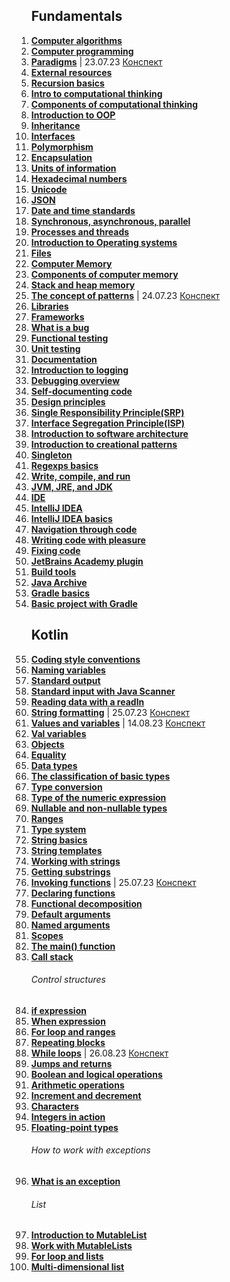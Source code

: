 <ol>
<h2>Fundamentals</h2>
<li><b><a href="https://hyperskill.org/learn/step/16547">Computer algorithms</a></b></li>
<li><b><a href="https://hyperskill.org/learn/step/8739">Computer programming</a></b></li>
<li><b><a href="https://hyperskill.org/learn/step/15860">Paradigms</a></b> | 23.07.23 <a href="https://onedrive.live.com/edit.aspx?resid=8F1F55C399D6FCF6!5104&app=Word&wdnd=1&wdPreviousSession=8df980cc%2Db955%2D47e5%2D9867%2D0f29dfbd045d&wdNewAndOpenCt=1690089129338&wdOrigin=wacFileNew&wdPreviousCorrelation=d3880958%2D89e4%2D44aa%2D8077%2D168dc96f4b25&wdTpl=blank">Конспект</a></li>
<li><b><a href="https://hyperskill.org/learn/step/6216">External resources</a></b></li>
<li><b><a href="https://hyperskill.org/learn/step/5984">Recursion basics</a></b></li>
<li><b><a href="https://hyperskill.org/learn/step/8742">Intro to computational thinking</a></b></li>
<li><b><a href="https://hyperskill.org/learn/step/8745">Components of computational thinking</a></b></li>
<li><b><a href="https://hyperskill.org/learn/step/3614">Introduction to OOP</a></b></li>
<li><b><a href="https://hyperskill.org/learn/step/9844">Inheritance</a></b></li>
<li><b><a href="https://hyperskill.org/learn/step/9640">Interfaces</a></b></li>
<li><b><a href="https://hyperskill.org/learn/step/10027">Polymorphism</a></b></li>
<li><b><a href="https://hyperskill.org/learn/step/8519">Encapsulation</a></b></li>
<li><b><a href="https://hyperskill.org/learn/step/6865">Units of information</a></b></li>
<li><b><a href="https://hyperskill.org/learn/step/8788">Hexadecimal numbers</a></b></li>
<li><b><a href="https://hyperskill.org/learn/step/7899">Unicode</a></b></li>
<li><b><a href="https://hyperskill.org/learn/step/6854">JSON</a></b></li>
<li><b><a href="https://hyperskill.org/learn/step/19467">Date and time standards</a></b></li>
<li><b><a href="https://hyperskill.org/learn/step/9332">Synchronous, asynchronous, parallel</a></b></li>
<li><b><a href="https://hyperskill.org/learn/step/9420">Processes and threads</a></b></li>
<li><b><a href="https://hyperskill.org/learn/step/9704">Introduction to Operating systems</a></b></li>
<li><b><a href="https://hyperskill.org/learn/step/13025">Files</a></b></li>


<li><b><a href="https://hyperskill.org/learn/step/18003">Computer Memory</a></b></li>
<li><b><a href="https://hyperskill.org/learn/step/18049">Components of computer memory</a></b></li>
<li><b><a href="https://hyperskill.org/learn/step/21577">Stack and heap memory</a></b></li>
<li><b><a href="https://hyperskill.org/learn/step/3611">The concept of patterns</a></b> | 24.07.23 <a href="https://onedrive.live.com/edit.aspx?resid=8F1F55C399D6FCF6!5106&app=Word&wdnd=1&wdPreviousSession=4e41e02f%2D380a%2D4021%2D9457%2D5ac5a904f5f0&wdNewAndOpenCt=1690185612919&wdOrigin=wacFileNew&wdPreviousCorrelation=18133792%2Ded87%2D4ee2%2D98b1%2Dcf88dc9a3cfc&wdTpl=blank">Конспект</a></li>
<li><b><a href="https://hyperskill.org/learn/step/8504">Libraries</a></b></li>
<li><b><a href="https://hyperskill.org/learn/step/6701">Frameworks</a></b></li>
<li><b><a href="https://hyperskill.org/learn/step/5504">What is a bug</a></b></li>
<li><b><a href="https://hyperskill.org/learn/step/13438">Functional testing</a></b></li>
<li><b><a href="https://hyperskill.org/learn/step/7545">Unit testing</a></b></li>
<li><b><a href="https://hyperskill.org/learn/step/12069">Documentation</a></b></li>
<li><b><a href="https://hyperskill.org/learn/step/5538">Introduction to logging</a></b></li>
<li><b><a href="https://hyperskill.org/learn/step/14368">Debugging overview</a></b></li>
<li><b><a href="https://hyperskill.org/knowledge-map/516">Self-documenting code</a></b></li>
<li><b><a href="https://hyperskill.org/learn/step/8956">Design principles</a></b></li>
<li><b><a href="https://hyperskill.org/learn/step/8963">Single Responsibility Principle(SRP)</a></b></li>
<li><b><a href="https://hyperskill.org/learn/step/10089">Interface Segregation Principle(ISP)</a></b></li>
<li><b><a href="https://hyperskill.org/learn/step/15368">Introduction to software architecture</a></b></li>
<li><b><a href="https://hyperskill.org/learn/step/16251">Introduction to creational patterns</a></b></li>
<li><b><a href="https://hyperskill.org/learn/step/16469">Singleton</a></b></li>
<li><b><a href="https://hyperskill.org/learn/step/7580">Regexps basics</a></b></li>
<li><b><a href="https://hyperskill.org/learn/step/3739">Write, compile, and run</a></b></li>
<li><b><a href="https://hyperskill.org/learn/step/3499">JVM, JRE, and JDK</a></b></li>
<li><b><a href="https://hyperskill.org/learn/step/10996">IDE</a></b></li>
<li><b><a href="https://hyperskill.org/learn/step/5819">IntelliJ IDEA</a></b></li>
<li><b><a href="https://hyperskill.org/learn/step/5819">IntelliJ IDEA basics</a></b></li>
<li><b><a href="https://hyperskill.org/learn/step/5824">Navigation through code</a></b></li>
<li><b><a href="https://hyperskill.org/learn/step/5829">Writing code with pleasure</a></b></li>
<li><b><a href="https://hyperskill.org/learn/step/5834">Fixing code</a></b></li>
<li><b><a href="https://hyperskill.org/learn/step/5839">JetBrains Academy plugin</a></b></li>
<li><b><a href="https://hyperskill.org/learn/step/4284">Build tools</a></b></li>
<li><b><a href="https://hyperskill.org/learn/step/4311">Java Archive</a></b></li>
<li><b><a href="https://hyperskill.org/learn/step/5075">Gradle basics</a></b></li>
<li><b><a href="https://hyperskill.org/learn/step/5077">Basic project with Gradle</a></b></li>


<h2>Kotlin</h2>

<li><b><a href="https://hyperskill.org/learn/step/4419">Coding style conventions</a></b></li>
<li><b><a href="https://hyperskill.org/learn/step/4389">Naming variables</a></b></li>
<li><b><a href="https://hyperskill.org/learn/step/4425">Standard output</a></b></li>
<li><b><a href="https://hyperskill.org/learn/step/4445">Standard input with Java Scanner</a></b></li>
<li><b><a href="https://hyperskill.org/learn/step/11224">Reading data with a readln</a></b></li>
<li><b><a href="https://hyperskill.org/learn/step/21438">String formatting</a></b> | 25.07.23 <a href="https://onedrive.live.com/edit.aspx?resid=8F1F55C399D6FCF6!5108&app=Word&wdnd=1&wdPreviousSession=1eec1b2b-feba-4565-ac0a-460859a2c64a&wdNewAndOpenCt=1690286276915&wdOrigin=wacFileNew&wdPreviousCorrelation=428310e1-73a8-4916-99a8-11b0aa04164a&wdTpl=blank">Конспект</a></li>
<li><b><a href="https://hyperskill.org/learn/step/4371">Values and variables</a></b> | 14.08.23 <a href="https://onedrive.live.com/edit.aspx?resid=8F1F55C399D6FCF6!5095&ithint=file%2cdocx">Конспект</a></li> </li>
<li><b><a href="https://hyperskill.org/learn/step/17408">Val variables</a></b>
<li><b><a href="https://hyperskill.org/learn/step/11233">Objects</a></b></li>
<li><b><a href="https://hyperskill.org/learn/step/11236">Equality</a></b></li>
<li><b><a href="https://hyperskill.org/learn/step/4388">Data types</a></b></li>
<li><b><a href="https://hyperskill.org/learn/step/4455">The classification of basic types</a></b></li>
<li><b><a href="https://hyperskill.org/learn/step/4672">Type conversion</a></b></li>
<li><b><a href="https://hyperskill.org/learn/step/9506">Type of the numeric expression</a></b></li>
<li><b><a href="https://hyperskill.org/learn/step/20495">Nullable and non-nullable types</a></b></li>
<li><b><a href="https://hyperskill.org/learn/step/4633">Ranges</a></b></li>
<li><b><a href="https://hyperskill.org/learn/step/9689">Type system</a></b></li>
<li><b><a href="https://hyperskill.org/learn/step/12553">String basics</a></b></li>
<li><b><a href="https://hyperskill.org/learn/step/4547">String templates</a></b></li>
<li><b><a href="https://hyperskill.org/learn/step/12561">Working with strings</a></b></li>
<li><b><a href="https://hyperskill.org/learn/step/8535">Getting substrings</a></b></li>




<li><b><a href="https://hyperskill.org/learn/step/4575">Invoking functions</a></b> | 25.07.23 <a href="https://onedrive.live.com/edit.aspx?resid=8F1F55C399D6FCF6!5115&app=Word&wdnd=1&wdPreviousSession=910afdb4%2Dd1cc%2D4407%2Db5bb%2Daa7865e1903d&wdNewAndOpenCt=1690465270176&wdOrigin=wacFileNew&wdPreviousCorrelation=6998a2b0%2D0c0c%2D465a%2D91e2%2D09d29014f363&wdTpl=blank">Конспект</a></li>
<li><b><a href="https://hyperskill.org/learn/step/4580">Declaring functions</a></b></li>
<li><b><a href="https://hyperskill.org/learn/step/12668">Functional decomposition</a></b></li>
<li><b><a href="https://hyperskill.org/learn/step/4637">Default arguments</a></b></li>
<li><b><a href="https://hyperskill.org/learn/step/4640">Named arguments</a></b></li>
<li><b><a href="https://hyperskill.org/learn/step/17116">Scopes</a></b></li>
<li><b><a href="https://hyperskill.org/learn/step/10484">The main() function</a></b></li>
<li><b><a href="https://hyperskill.org/learn/step/11550">Call stack</a></b></li>

<h6>Control structures</h6>
<li><b><a href="https://hyperskill.org/learn/step/4625">if expression</a></b></li>
<li><b><a href="https://hyperskill.org/learn/step/4631">When expression</a></b></li>
<li><b><a href="https://hyperskill.org/learn/step/4652">For loop and ranges</a></b></li>
<li><b><a href="https://hyperskill.org/learn/step/4643">Repeating blocks</a></b></li>
<li><b><a href="https://hyperskill.org/learn/step/4659">While loops</a></b> | 26.08.23 <a href="https://onedrive.live.com/edit.aspx?resid=8F1F55C399D6FCF6!5144&ithint=file%2cdocx">Конспект</a></li>
<li><b><a href="https://hyperskill.org/learn/step/6165">Jumps and returns</a></b>

<li><b><a href="https://hyperskill.org/learn/step/4515">Boolean and logical operations</a></b></li>
<li><b><a href="https://hyperskill.org/learn/step/4472">Arithmetic operations</a></b></li>
<li><b><a href="https://hyperskill.org/learn/step/10776">Increment and decrement</a></b></li>
<li><b><a href="https://hyperskill.org/learn/step/4680">Characters</a></b></li>
<li><b><a href="https://hyperskill.org/learn/step/4488">Integers in action</a></b></li>
<li><b><a href="https://hyperskill.org/learn/step/4502">Floating-point types</a></b></li>

<h6>How to work with exceptions</h6>
<li><b><a href="https://hyperskill.org/learn/step/7243">What is an exception</a></b></li>

<h6>List</h6>
<li><b><a href="https://hyperskill.org/learn/step/14879">Introduction to MutableList</a></b></li>
<li><b><a href="https://hyperskill.org/learn/step/14902">Work with MutableLists</a></b></li>
<li><b><a href="https://hyperskill.org/learn/step/15022">For loop and lists</a></b></li>
<li><b><a href="https://hyperskill.org/learn/step/15127">Multi-dimensional list</a></b></li>




